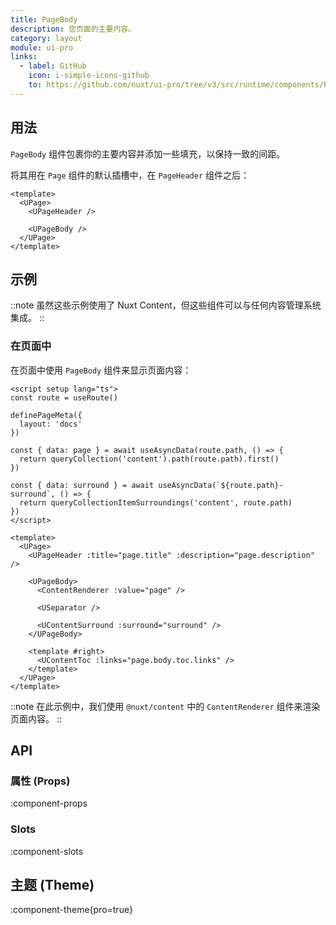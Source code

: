 ```yaml
---
title: PageBody
description: 您页面的主要内容。
category: layout
module: ui-pro
links:
  - label: GitHub
    icon: i-simple-icons-github
    to: https://github.com/nuxt/ui-pro/tree/v3/src/runtime/components/PageBody.vue
---
```


## 用法

`PageBody` 组件包裹你的主要内容并添加一些填充，以保持一致的间距。

将其用在 `Page` 组件的默认插槽中，在 `PageHeader` 组件之后：

```vue{5}
<template>
  <UPage>
    <UPageHeader />

    <UPageBody />
  </UPage>
</template>
```

## 示例

::note
虽然这些示例使用了 Nuxt Content，但这些组件可以与任何内容管理系统集成。
::

### **在页面中**

在页面中使用 `PageBody` 组件来显示页面内容：

```vue[pages/[...slug].vue]
<script setup lang="ts">
const route = useRoute()

definePageMeta({
  layout: 'docs'
})

const { data: page } = await useAsyncData(route.path, () => {
  return queryCollection('content').path(route.path).first()
})

const { data: surround } = await useAsyncData(`${route.path}-surround`, () => {
  return queryCollectionItemSurroundings('content', route.path)
})
</script>

<template>
  <UPage>
    <UPageHeader :title="page.title" :description="page.description" />

    <UPageBody>
      <ContentRenderer :value="page" />

      <USeparator />

      <UContentSurround :surround="surround" />
    </UPageBody>

    <template #right>
      <UContentToc :links="page.body.toc.links" />
    </template>
  </UPage>
</template>
```

::note
在此示例中，我们使用 `@nuxt/content` 中的 `ContentRenderer` 组件来渲染页面内容。
::

## API

### 属性 (Props)

:component-props

### Slots

:component-slots

## 主题 (Theme)

:component-theme{pro=true}
